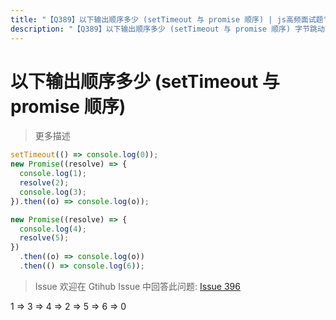 ```yaml
---
title: "【Q389】以下输出顺序多少 (setTimeout 与 promise 顺序) | js高频面试题"
description: "【Q389】以下输出顺序多少 (setTimeout 与 promise 顺序) 字节跳动面试题、阿里腾讯面试题、美团小米面试题。"
---
```


# 以下输出顺序多少 (setTimeout 与 promise 顺序)

> 更多描述

```js
setTimeout(() => console.log(0));
new Promise((resolve) => {
  console.log(1);
  resolve(2);
  console.log(3);
}).then((o) => console.log(o));

new Promise((resolve) => {
  console.log(4);
  resolve(5);
})
  .then((o) => console.log(o))
  .then(() => console.log(6));
```

> Issue
> 欢迎在 Gtihub Issue 中回答此问题: [Issue 396](https://github.com/shfshanyue/Daily-Question/issues/396)

1 => 3 => 4 => 2 => 5 => 6 => 0
